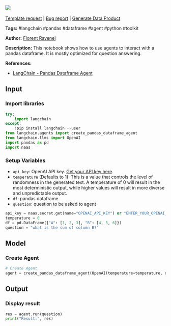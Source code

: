 <a href="https://app.naas.ai/user-redirect/naas/downloader?url=https://raw.githubusercontent.com/jupyter-naas/awesome-notebooks/master/LangChain/LangChain_Pandas_Dataframe_Agent.ipynb" target="_parent"><img src="https://naasai-public.s3.eu-west-3.amazonaws.com/open_in_naas.svg"/></a><br><br><a href="https://github.com/jupyter-naas/awesome-notebooks/issues/new?assignees=&labels=&template=template-request.md&title=Tool+-+Action+of+the+notebook+">Template request</a> | <a href="https://github.com/jupyter-naas/awesome-notebooks/issues/new?assignees=&labels=bug&template=bug_report.md&title=LangChain+-+Pandas+Dataframe+Agent:+Error+short+description">Bug report</a> | <a href="https://app.naas.ai/user-redirect/naas/downloader?url=https://raw.githubusercontent.com/jupyter-naas/awesome-notebooks/master/Naas/Naas_Start_data_product.ipynb" target="_parent">Generate Data Product</a>

**Tags:** #langchain #pandas #dataframe #agent #python #toolkit

**Author:** [Florent Ravenel](https://www.linkedin.com/in/florent-ravenel/)

**Description:** This notebook shows how to use agents to interact with a pandas dataframe. It is mostly optimized for question answering.

**References:**
- [LangChain - Pandas Dataframe Agent](https://python.langchain.com/en/latest/modules/agents/toolkits/examples/pandas.html)

## Input

### Import libraries


```python
try:
    import langchain
except:
    !pip install langchain --user
from langchain.agents import create_pandas_dataframe_agent
from langchain.llms import OpenAI
import pandas as pd
import naas
```

### Setup Variables
- `api_key`: OpenAI API key. [Get your API key here](https://openai.com/docs/api-overview/).
- `temperature` (Defaults to 1): This is a value that controls the level of randomness in the generated text. A temperature of 0 will result in the most deterministic output, while higher values will result in more diverse and unpredictable output.
- `df`: pandas dataframe
- `question`: question to be asked to agent


```python
api_key = naas.secret.get(name="OPENAI_API_KEY") or "ENTER_YOUR_OPENAI_API_KEY"
temperature = 0
df = pd.DataFrame({"A": [1, 2, 3], "B": [4, 5, 6]})
question = "what is the sum of column B?"
```

## Model

### Create Agent


```python
# Create Agent
agent = create_pandas_dataframe_agent(OpenAI(temperature=temperature, openai_api_key=api_key), [df], verbose=True)
```

## Output

### Display result


```python
res = agent.run(question)
print("Result:", res)
```

 
